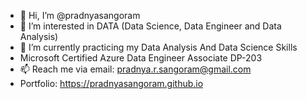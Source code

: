- 👋 Hi, I’m @pradnyasangoram
- 👀 I’m interested in DATA (Data Science, Data Engineer and Data Analysis)
- 🌱 I’m currently practicing my Data Analysis And Data Science Skills
- Microsoft Certified Azure Data Engineer Associate DP-203
- 📫 Reach me via email: pradnya.r.sangoram@gmail.com
- Portfolio: https://pradnyasangoram.github.io 

<!---
pradnyasangoram/pradnyasangoram is a ✨ special ✨ repository because its `README.md` (this file) appears on your GitHub profile.
You can click the Preview link to take a look at your changes.
--->
